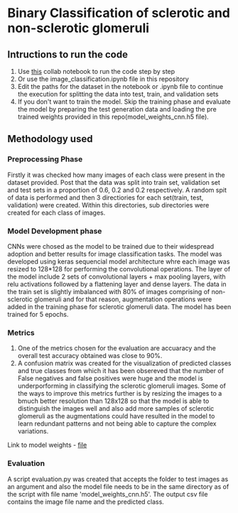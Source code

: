 # Binary Classification of sclerotic and non-sclerotic glomeruli

## Intructions to run the code

1. Use [this](https://colab.research.google.com/drive/1rOaK4RgaarKPHuXXddgikapPMHxJwhzV?usp=sharing) collab notebook to run the code step by step
2. Or use the image_classification.ipynb file in this repository
3. Edit the paths for the dataset in the notebook or .ipynb file to continue the execution for splitting the data into test, train, and validation sets
4. If you don't want to train the model. Skip the training phase and evaluate the model by preparing the test generation data and loading the pre trained weights provided in this repo(model_weights_cnn.h5 file).

## Methodology used

### Preprocessing Phase
Firstly it was checked how many images of each class were present in the dataset provided. Post that the data was split into train set, validation set and test sets in a proportion of 0.6, 0.2 and 0.2 respectively. A random spit of data is performed and then 3 directiories for each set(train, test, validation) were created. Within this directories, sub directories were created for each class of images.

### Model Development phase
CNNs were chosed as the model to be trained due to their widespread adoption and better results for image classification tasks. The model was developed using keras sequencial model architecture whre each image was resized to 128*128 for performing the convolutional operations. The layer of the model include 2 sets of convolutional layers + max pooling layers, with relu activations followed by a flattening layer and dense layers. The data in the train set is slightly imbalanced with 80% of images comprising of non-sclerotic glomeruli and for that reason, augmentation operations were added in the training phase for sclerotic glomeruli data. The model has been trained for 5 epochs.

### Metrics
1. One of the metrics chosen for the evaluation are accuaracy and the overall test accuracy obtained was close to 90%.
2. A confusion matrix was created for the visualization of predicted classes and true classes from which it has been obsereved that the number of False negatives and false positives were huge and the model is underporforming in classifying the sclerotic glomeruli images. Some of the ways to improve this metrics further is by resizing the images to a bmuch better resolution than 128x128 so that the model is able to distinguish the images well and also add more samples of sclerotic glomeruli as the augmentations could have resulted in the model to learn redundant patterns and not being able to capture the complex variations.

Link to model weights - [file](https://drive.google.com/file/d/1Fwv-8R9nwqnA_xhGUFhA-EAAqmBRdjn2/view?usp=sharing)

### Evaluation
A script evaluation.py was created that accepts the folder to test images as an argument and also the model file needs to be in the same directory as of the script with file name 'model_weights_cnn.h5'. The output csv file contains the image file name and the predicted class.
